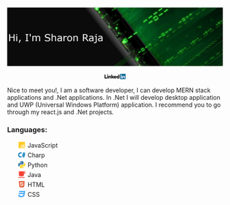 ![Cover picture](https://raw.githubusercontent.com/SharonRaja/SharonRaja/master/asserts/green-cover.png "Cover picture")
<p align="center"><a href="https://www.linkedin.com/in/sharon-raja-b07487147" target="_blank">
<img src="https://raw.githubusercontent.com/SharonRaja/SharonRaja/master/asserts/linkedin.png" width="50px" alt="Linkedin account">
</a></p>
<p>		Nice to meet you!, I am a software developer, I can develop MERN stack applications and .Net applications. In .Net I will develop desktop application and UWP (Universal Windows Platform) application. I recommend you to go through my react.js and .Net projects.</p>

<h3>Languages:</h3>
<ul>
<sub><img src="https://raw.githubusercontent.com/SharonRaja/SharonRaja/master/asserts/javascript.svg" width="20px" alt="JavaScript logo"/></sub> JavaScript<br>
<sub><img src="https://raw.githubusercontent.com/SharonRaja/SharonRaja/master/asserts/csharp.svg" width="20px" alt="Csharp logo"/></sub> Charp<br>
<sub><img src="https://raw.githubusercontent.com/SharonRaja/SharonRaja/master/asserts/python.svg" width="20px" alt="Python logo"/></sub> Python<br>
<sub><img src="https://raw.githubusercontent.com/SharonRaja/SharonRaja/master/asserts/java.svg" width="20px" alt="Java logo"/></sub> Java<br>
<sub><img src="https://raw.githubusercontent.com/SharonRaja/SharonRaja/master/asserts/html.svg" width="20px" alt="HTML logo"/></sub> HTML<br>
<sub><img src="https://raw.githubusercontent.com/SharonRaja/SharonRaja/master/asserts/css.svg" width="20px" alt="CSS logo"/></sub> CSS<br>

</ul>

<!--
**SharonRaja/SharonRaja** is a ✨ _special_ ✨ repository because its `README.md` (this file) appears on your GitHub profile.

Here are some ideas to get you started:

- 🔭 I’m currently working on ...
- 🌱 I’m currently learning ...
- 👯 I’m looking to collaborate on ...
- 🤔 I’m looking for help with ...
- 💬 Ask me about ...
- 📫 How to reach me: ...
- 😄 Pronouns: ...
- ⚡ Fun fact: ...
-->

